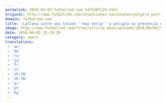 ```yaml
---
permalink: 2018-04-02-futbolred.com-1475387129.html
original: http://www.futbolred.com/selecciones-nacionales/pelgira-participacion-de-lallana-en-mundial-de-rusia-con-inglaterra-82967
domain: futbolred.com
title: 'Lallana sufre una lesión ''muy seria'' y peligra su presencia en el Mundial'
image: http://www.futbolred.com/files/article_main/uploads/2018/04/02/5ac2439ddb81a.jpeg
date: 2018-04-02 15:19:28
category: sport
translations: 
 - 'en'
 - 'de'
 - 'ru'
 - 'ja'
 - 'fr'
 - 'it'
 - 'zh-CN'
 - 'zh-TW'
 - 'ar'
 - 'pt'
 - 'hy'
---
```


